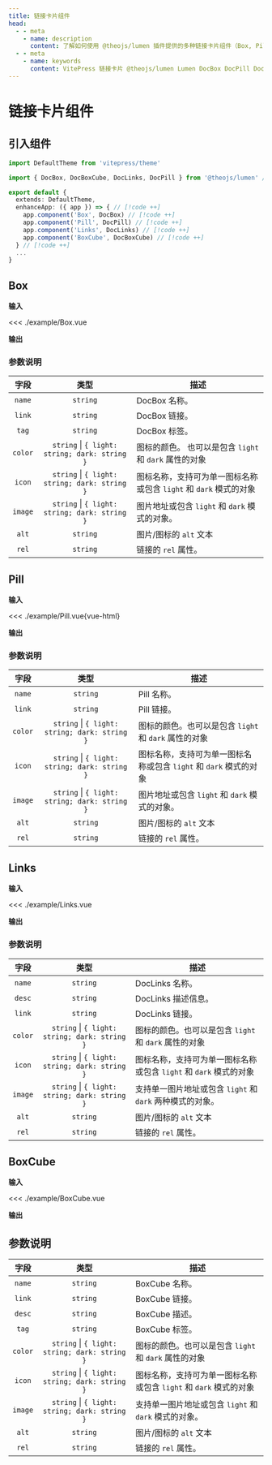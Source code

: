 ```yaml
---
title: 链接卡片组件
head:
  - - meta
    - name: description
      content: 了解如何使用 @theojs/lumen 插件提供的多种链接卡片组件（Box, Pill, Links, BoxCube）在 VitePress 站点中创建美观且信息丰富的链接展示。本指南包含各组件的引入、使用示例和参数说明，支持 Iconify 图标和明暗模式。
  - - meta
    - name: keywords
      content: VitePress 链接卡片 @theojs/lumen Lumen DocBox DocPill DocLinks DocBoxCube UI组件 Vue组件 卡片组件 信息展示 Iconify theojs VitePress插件 light/dark模式 自定义链接
---
```


# 链接卡片组件

## 引入组件

```ts [.vitepress/theme/index.ts]
import DefaultTheme from 'vitepress/theme'

import { DocBox, DocBoxCube, DocLinks, DocPill } from '@theojs/lumen' // [!code ++]

export default {
  extends: DefaultTheme,
  enhanceApp: ({ app }) => { // [!code ++]
    app.component('Box', DocBox) // [!code ++]
    app.component('Pill', DocPill) // [!code ++]
    app.component('Links', DocLinks) // [!code ++]
    app.component('BoxCube', DocBoxCube) // [!code ++]
  } // [!code ++]
  ...
}
```

## Box

**输入**

<<< ./example/Box.vue

**输出**

<!--@include: ./example/Box.vue-->

### 参数说明

|  字段   |                     类型                      | 描述                                                                                                                                                                                                                           |
| :-----: | :-------------------------------------------: | ------------------------------------------------------------------------------------------------------------------------------------------------------------------------------------------------------------------------------ |
| `name`  |                   `string`                    | DocBox 名称。                                                                                                                                                                                                                  |
| `link`  |                   `string`                    | DocBox 链接。                                                                                                                                                                                                                  |
|  `tag`  |                   `string`                    | <Badge text="可选" /> DocBox 标签。                                                                                                                                                                                            |
| `color` | `string` \| `{ light: string; dark: string }` | <Badge text="可选" /> 图标的颜色。 也可以是包含 `light` 和 `dark` 属性的对象                                                                                                                                                   |
| `icon`  | `string` \| `{ light: string; dark: string }` | <Badge text="可选" /> 图标名称，支持<Pill name="iconify 图标" link="https://icon-sets.iconify.design/" icon="line-md:iconify2-static" color="#1769AA" alt="iconify icon" />可为单一图标名称或包含 `light` 和 `dark` 模式的对象 |
| `image` | `string` \| `{ light: string; dark: string }` | <Badge text="可选" /> 图片地址或包含 `light` 和 `dark` 模式的对象。                                                                                                                                                            |
|  `alt`  |                   `string`                    | <Badge text="可选" /> 图片/图标的 `alt` 文本                                                                                                                                                                                   |
|  `rel`  |                   `string`                    | <Badge text="可选" /> 链接的 `rel` 属性。                                                                                                                                                                                      |

## Pill

**输入**

<<< ./example/Pill.vue{vue-html}

**输出**

<!--@include: ./example/Pill.vue-->

### 参数说明

|  字段   |                     类型                      | 描述                                                                                                                                                                                                                           |
| :-----: | :-------------------------------------------: | ------------------------------------------------------------------------------------------------------------------------------------------------------------------------------------------------------------------------------ |
| `name`  |                   `string`                    | Pill 名称。                                                                                                                                                                                                                    |
| `link`  |                   `string`                    | <Badge text="可选" />Pill 链接。                                                                                                                                                                                               |
| `color` | `string` \| `{ light: string; dark: string }` | <Badge text="可选" /> 图标的颜色。也可以是包含 `light` 和 `dark` 属性的对象                                                                                                                                                    |
| `icon`  | `string` \| `{ light: string; dark: string }` | <Badge text="可选" /> 图标名称，支持<Pill name="iconify 图标" link="https://icon-sets.iconify.design/" icon="line-md:iconify2-static" color="#1769AA" alt="iconify icon" />可为单一图标名称或包含 `light` 和 `dark` 模式的对象 |
| `image` | `string` \| `{ light: string; dark: string }` | <Badge text="可选" /> 图片地址或包含 `light` 和 `dark` 模式的对象。                                                                                                                                                            |
|  `alt`  |                   `string`                    | <Badge text="可选" /> 图片/图标的 `alt` 文本                                                                                                                                                                                   |
|  `rel`  |                   `string`                    | <Badge text="可选" /> 链接的 `rel` 属性。                                                                                                                                                                                      |

## Links

**输入**

<<< ./example/Links.vue

**输出**

<!--@include: ./example/Links.vue-->

### 参数说明

|  字段   |                     类型                      | 描述                                                                                                                                                                                                                           |
| :-----: | :-------------------------------------------: | ------------------------------------------------------------------------------------------------------------------------------------------------------------------------------------------------------------------------------ |
| `name`  |                   `string`                    | DocLinks 名称。                                                                                                                                                                                                                |
| `desc`  |                   `string`                    | <Badge text="可选" /> DocLinks 描述信息。                                                                                                                                                                                      |
| `link`  |                   `string`                    | DocLinks 链接。                                                                                                                                                                                                                |
| `color` | `string` \| `{ light: string; dark: string }` | <Badge text="可选" /> 图标的颜色。也可以是包含 `light` 和 `dark` 属性的对象                                                                                                                                                    |
| `icon`  | `string` \| `{ light: string; dark: string }` | <Badge text="可选" /> 图标名称，支持<Pill name="iconify 图标" link="https://icon-sets.iconify.design/" icon="line-md:iconify2-static" color="#1769AA" alt="iconify icon" />可为单一图标名称或包含 `light` 和 `dark` 模式的对象 |
| `image` | `string` \| `{ light: string; dark: string }` | <Badge text="可选" /> 支持单一图片地址或包含 `light` 和 `dark` 两种模式的对象。                                                                                                                                                |
|  `alt`  |                   `string`                    | <Badge text="可选" /> 图片/图标的 `alt` 文本                                                                                                                                                                                   |
|  `rel`  |                   `string`                    | <Badge text="可选" /> 链接的 `rel` 属性。                                                                                                                                                                                      |

## BoxCube

**输入**

<<< ./example/BoxCube.vue

**输出**

<!--@include: ./example/BoxCube.vue-->

## 参数说明

|  字段   |                     类型                      | 描述                                                                                                                                                                                                                           |
| :-----: | :-------------------------------------------: | ------------------------------------------------------------------------------------------------------------------------------------------------------------------------------------------------------------------------------ |
| `name`  |                   `string`                    | BoxCube 名称。                                                                                                                                                                                                                 |
| `link`  |                   `string`                    | BoxCube 链接。                                                                                                                                                                                                                 |
| `desc`  |                   `string`                    | <Badge text="可选" /> BoxCube 描述。                                                                                                                                                                                           |
|  `tag`  |                   `string`                    | <Badge text="可选" /> BoxCube 标签。                                                                                                                                                                                           |
| `color` | `string` \| `{ light: string; dark: string }` | <Badge text="可选" /> 图标的颜色。也可以是包含 `light` 和 `dark` 属性的对象                                                                                                                                                    |
| `icon`  | `string` \| `{ light: string; dark: string }` | <Badge text="可选" /> 图标名称，支持<Pill name="iconify 图标" link="https://icon-sets.iconify.design/" icon="line-md:iconify2-static" color="#1769AA" alt="iconify icon" />可为单一图标名称或包含 `light` 和 `dark` 模式的对象 |
| `image` | `string` \| `{ light: string; dark: string }` | <Badge text="可选" /> 支持单一图片地址或包含 `light` 和 `dark` 模式的对象。                                                                                                                                                    |
|  `alt`  |                   `string`                    | <Badge text="可选" /> 图片/图标的 `alt` 文本                                                                                                                                                                                   |
|  `rel`  |                   `string`                    | <Badge text="可选" /> 链接的 `rel` 属性。                                                                                                                                                                                      |
